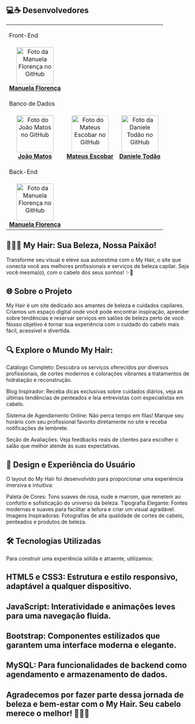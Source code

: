 
## 💻☕ Desenvolvedores
<table>
  <tr>
    <td colspan='5'>
      <p>Front-End</p>
    </td>
  </tr>
    <td align="center">
      <a href="https://github.com/manuflorenca" title="GitHub da Manuela Florença">
        <img src="https://avatars.githubusercontent.com/u/160082556?v=4" width="100px;" alt="Foto da Manuela Florença no GitHub"/><br>
        <b>Manuela Florença</b>
      </a>
    </td>
  <tr>
    <td colspan='5'>
      <p>Banco de Dados</p>
       <tr>
    <td align="center">
      <a href="https://github.com/OJoaoMatos" title="GitHub do João Matos">
        <img src="https://avatars.githubusercontent.com/u/174015355?v=4" width="100px;" alt="Foto do João Matos no GitHub"/><br>
        <b>João Matos</b>
      </a>
    </td>
    <td align="center">
      <a href="https://github.com/Oescobarm" title="GitHub do Mateus Escobar">
        <img src="https://avatars.githubusercontent.com/u/174015474?v=4" width="100px;" alt="Foto do Mateus Escobar no GitHub"/><br>
        <b>Mateus Escobar</b>
      </a>
    </td>
     <td align="center">
      <a href="https://github.com/Danisouza2" title="GitHub da Daniele Todão">
        <img src="https://avatars.githubusercontent.com/u/168936904?v=4" width="100px;" alt="Foto da Daniele Todão no GitHub"/><br>
        <b>Daniele Todão</b>
      </a>
    </td>
  <tr>
    <td colspan='5'>
      <p>Back-End</p>
    </td>
  </tr>
    <td align="center">
      <a href="https://github.com/manuflorenca" title="GitHub da Manuela Florença">
        <img src="https://avatars.githubusercontent.com/u/160082556?v=4" width="100px;" alt="Foto da Manuela Florença no GitHub"/><br>
        <b>Manuela Florença</b>
      </a>
    </td>
  </tr>
    </td>
  </tr>
  
</table>

## 💇‍♀️🌟 My Hair: Sua Beleza, Nossa Paixão!
Transforme seu visual e eleve sua autoestima com o My Hair, o site que conecta você aos melhores profissionais e serviços de beleza capilar.
Seja você mesma(o), com o cabelo dos seus sonhos! ✨💖

## 🌐 Sobre o Projeto
My Hair é um site dedicado aos amantes de beleza e cuidados capilares. Criamos um espaço digital onde você pode encontrar inspiração, aprender sobre tendências e reservar serviços em salões de beleza perto de você. Nosso objetivo é tornar sua experiência com o cuidado do cabelo mais fácil, acessível e divertida.

##  🔍 Explore o Mundo My Hair:
Catálogo Completo: Descubra os serviços oferecidos por diversos profissionais, de cortes modernos e colorações vibrantes a tratamentos de hidratação e reconstrução.


Blog Inspirador: Receba dicas exclusivas sobre cuidados diários, veja as últimas tendências de penteados e leia entrevistas com especialistas em cabelo.


Sistema de Agendamento Online: Não perca tempo em filas! Marque seu horário com seu profissional favorito diretamente no site e receba notificações de lembrete.


Seção de Avaliações: Veja feedbacks reais de clientes para escolher o salão que melhor atende às suas expectativas.


##  🎨 Design e Experiência do Usuário
O layout do My Hair foi desenvolvido para proporcionar uma experiência imersiva e intuitiva:

Paleta de Cores: Tons suaves de rosa, nude e marrom, que remetem ao conforto e sofisticação do universo da beleza.
Tipografia Elegante: Fontes modernas e suaves para facilitar a leitura e criar um visual agradável.
Imagens Inspiradoras: Fotografias de alta qualidade de cortes de cabelo, penteados e produtos de beleza.

##  🛠️ Tecnologias Utilizadas
Para construir uma experiência sólida e atraente, utilizamos:

## HTML5 e CSS3: Estrutura e estilo responsivo, adaptável a qualquer dispositivo.
## JavaScript: Interatividade e animações leves para uma navegação fluida.
## Bootstrap: Componentes estilizados que garantem uma interface moderna e elegante.
## MySQL: Para funcionalidades de backend como agendamento e armazenamento de dados.

## Agradecemos por fazer parte dessa jornada de beleza e bem-estar com o My Hair. Seu cabelo merece o melhor! 💇‍♀️💖


